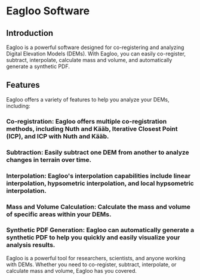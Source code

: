 # Eagloo Software

## Introduction
Eagloo is a powerful software designed for co-registering and analyzing Digital Elevation Models (DEMs). With Eagloo, you can easily co-register, subtract, interpolate, calculate mass and volume, and automatically generate a synthetic PDF.

## Features
Eagloo offers a variety of features to help you analyze your DEMs, including:

### Co-registration: Eagloo offers multiple co-registration methods, including Nuth and Kääb, Iterative Closest Point (ICP), and ICP with Nuth and Kääb.

### Subtraction: Easily subtract one DEM from another to analyze changes in terrain over time.

### Interpolation: Eagloo's interpolation capabilities include linear interpolation, hypsometric interpolation, and local hypsometric interpolation.

### Mass and Volume Calculation: Calculate the mass and volume of specific areas within your DEMs.

### Synthetic PDF Generation: Eagloo can automatically generate a synthetic PDF to help you quickly and easily visualize your analysis results.

Eagloo is a powerful tool for researchers, scientists, and anyone working with DEMs. Whether you need to co-register, subtract, interpolate, or calculate mass and volume, Eagloo has you covered.
